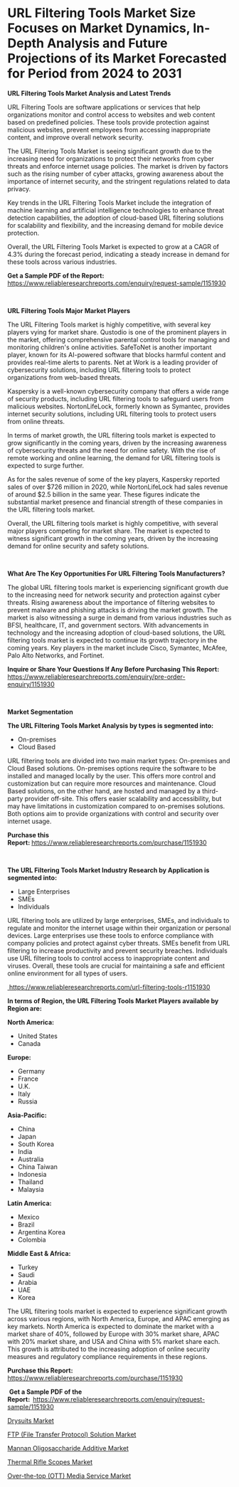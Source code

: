 <p><h1>URL Filtering Tools Market Size Focuses on Market Dynamics, In-Depth Analysis and Future Projections of its Market Forecasted for Period from 2024 to 2031</h1></p><p><strong>URL Filtering Tools Market Analysis and Latest Trends</strong></p>
<p><p>URL Filtering Tools are software applications or services that help organizations monitor and control access to websites and web content based on predefined policies. These tools provide protection against malicious websites, prevent employees from accessing inappropriate content, and improve overall network security.</p><p>The URL Filtering Tools Market is seeing significant growth due to the increasing need for organizations to protect their networks from cyber threats and enforce internet usage policies. The market is driven by factors such as the rising number of cyber attacks, growing awareness about the importance of internet security, and the stringent regulations related to data privacy.</p><p>Key trends in the URL Filtering Tools Market include the integration of machine learning and artificial intelligence technologies to enhance threat detection capabilities, the adoption of cloud-based URL filtering solutions for scalability and flexibility, and the increasing demand for mobile device protection.</p><p>Overall, the URL Filtering Tools Market is expected to grow at a CAGR of 4.3% during the forecast period, indicating a steady increase in demand for these tools across various industries.</p></p>
<p><strong>Get a Sample PDF of the Report:&nbsp;</strong> <a href="https://www.reliableresearchreports.com/enquiry/request-sample/1151930">https://www.reliableresearchreports.com/enquiry/request-sample/1151930</a></p>
<p>&nbsp;</p>
<p><strong>URL Filtering Tools Major Market Players</strong></p>
<p><p>The URL Filtering Tools market is highly competitive, with several key players vying for market share. Qustodio is one of the prominent players in the market, offering comprehensive parental control tools for managing and monitoring children's online activities. SafeToNet is another important player, known for its AI-powered software that blocks harmful content and provides real-time alerts to parents. Net at Work is a leading provider of cybersecurity solutions, including URL filtering tools to protect organizations from web-based threats.</p><p>Kaspersky is a well-known cybersecurity company that offers a wide range of security products, including URL filtering tools to safeguard users from malicious websites. NortonLifeLock, formerly known as Symantec, provides internet security solutions, including URL filtering tools to protect users from online threats.</p><p>In terms of market growth, the URL filtering tools market is expected to grow significantly in the coming years, driven by the increasing awareness of cybersecurity threats and the need for online safety. With the rise of remote working and online learning, the demand for URL filtering tools is expected to surge further.</p><p>As for the sales revenue of some of the key players, Kaspersky reported sales of over $726 million in 2020, while NortonLifeLock had sales revenue of around $2.5 billion in the same year. These figures indicate the substantial market presence and financial strength of these companies in the URL filtering tools market.</p><p>Overall, the URL filtering tools market is highly competitive, with several major players competing for market share. The market is expected to witness significant growth in the coming years, driven by the increasing demand for online security and safety solutions.</p></p>
<p>&nbsp;</p>
<p><strong>What Are The Key Opportunities For URL Filtering Tools Manufacturers?</strong></p>
<p><p>The global URL filtering tools market is experiencing significant growth due to the increasing need for network security and protection against cyber threats. Rising awareness about the importance of filtering websites to prevent malware and phishing attacks is driving the market growth. The market is also witnessing a surge in demand from various industries such as BFSI, healthcare, IT, and government sectors. With advancements in technology and the increasing adoption of cloud-based solutions, the URL filtering tools market is expected to continue its growth trajectory in the coming years. Key players in the market include Cisco, Symantec, McAfee, Palo Alto Networks, and Fortinet.</p></p>
<p><strong>Inquire or Share Your Questions If Any Before Purchasing This Report:</strong> <a href="https://www.reliableresearchreports.com/enquiry/pre-order-enquiry/1151930">https://www.reliableresearchreports.com/enquiry/pre-order-enquiry/1151930</a></p>
<p>&nbsp;</p>
<p><strong>Market Segmentation</strong></p>
<p><strong>The URL Filtering Tools Market Analysis by types is segmented into:</strong></p>
<p><ul><li>On-premises</li><li>Cloud Based</li></ul></p>
<p><p>URL filtering tools are divided into two main market types: On-premises and Cloud Based solutions. On-premises options require the software to be installed and managed locally by the user. This offers more control and customization but can require more resources and maintenance. Cloud Based solutions, on the other hand, are hosted and managed by a third-party provider off-site. This offers easier scalability and accessibility, but may have limitations in customization compared to on-premises solutions. Both options aim to provide organizations with control and security over internet usage.</p></p>
<p><strong>Purchase this Report:&nbsp;</strong><a href="https://www.reliableresearchreports.com/purchase/1151930">https://www.reliableresearchreports.com/purchase/1151930</a></p>
<p>&nbsp;</p>
<p><strong>The URL Filtering Tools Market Industry Research by Application is segmented into:</strong></p>
<p><ul><li>Large Enterprises</li><li>SMEs</li><li>Individuals</li></ul></p>
<p><p>URL filtering tools are utilized by large enterprises, SMEs, and individuals to regulate and monitor the internet usage within their organization or personal devices. Large enterprises use these tools to enforce compliance with company policies and protect against cyber threats. SMEs benefit from URL filtering to increase productivity and prevent security breaches. Individuals use URL filtering tools to control access to inappropriate content and viruses. Overall, these tools are crucial for maintaining a safe and efficient online environment for all types of users.</p></p>
<p><a href="https://www.reliableresearchreports.com/url-filtering-tools-r1151930">&nbsp;https://www.reliableresearchreports.com/url-filtering-tools-r1151930</a></p>
<p><strong>In terms of Region, the URL Filtering Tools Market Players available by Region are:</strong></p>
<p>
    <p> <strong> North America: </strong>
        <ul>
            <li>United States</li>
            <li>Canada</li>
        </ul>
        </p> 
    <p> <strong> Europe: </strong>
        <ul>
            <li>Germany</li>
            <li>France</li>
            <li>U.K.</li>
            <li>Italy</li>
            <li>Russia</li>
        </ul>
        </p> 
    <p> <strong> Asia-Pacific: </strong>
        <ul>
            <li>China</li>
            <li>Japan</li>
            <li>South Korea</li>
            <li>India</li>
            <li>Australia</li>
            <li>China Taiwan</li>
            <li>Indonesia</li>
            <li>Thailand</li>
            <li>Malaysia</li>
        </ul>
        </p> 
    <p> <strong> Latin America: </strong>
        <ul>
            <li>Mexico</li>
            <li>Brazil</li>
            <li>Argentina Korea</li>
            <li>Colombia</li>
        </ul>
        </p> 
    <p> <strong> Middle East & Africa: </strong>
        <ul>
            <li>Turkey</li>
            <li>Saudi</li>
            <li>Arabia</li>
            <li>UAE</li>
            <li>Korea</li>
        </ul>
    </p>
    </p>
<p><p>The URL filtering tools market is expected to experience significant growth across various regions, with North America, Europe, and APAC emerging as key markets. North America is expected to dominate the market with a market share of 40%, followed by Europe with 30% market share, APAC with 20% market share, and USA and China with 5% market share each. This growth is attributed to the increasing adoption of online security measures and regulatory compliance requirements in these regions.</p></p>
<p><strong>Purchase this Report: </strong><a href="https://www.reliableresearchreports.com/purchase/1151930">https://www.reliableresearchreports.com/purchase/1151930</a></p>
<p>&nbsp;<strong>Get a Sample PDF of the Report:&nbsp;&nbsp;</strong><a href="https://www.reliableresearchreports.com/enquiry/request-sample/1151930">https://www.reliableresearchreports.com/enquiry/request-sample/1151930</a></p>
<p><strong></strong></p>
<p><p><a href="https://issuu.com/reportprime-2/docs/drysuits-market-size-2030.pptx">Drysuits Market</a></p><p><a href="https://github.com/LibbySpencer2018/Market-Research-Report-List-1/blob/main/ftp-file-transfer-protocol-solution-market.md">FTP (File Transfer Protocol) Solution Market</a></p><p><a href="https://www.linkedin.com/pulse/mannan-oligosaccharide-additive-market-insight-trends-growth-vuw5e?trackingId=4%2Bfe%2F9roSrjp3PkLzzaCXg%3D%3D">Mannan Oligosaccharide Additive Market</a></p><p><a href="https://www.linkedin.com/pulse/thermal-rifle-scopes-market-analysis-its-cagr-segmentation-xm4ke?trackingId=HBwK7vcJnushKrI8kNOyWA%3D%3D">Thermal Rifle Scopes Market</a></p><p><a href="https://github.com/ashman753/Market-Research-Report-List-1/blob/main/over-the-top-ott-media-service-market.md">Over-the-top (OTT) Media Service Market</a></p></p>